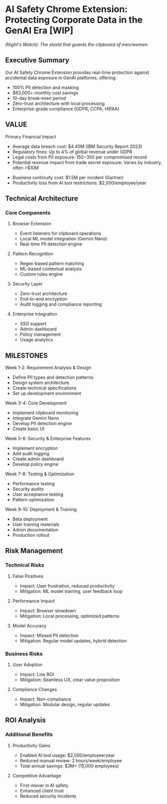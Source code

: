 # AI Safety Chrome Extension: Protecting Corporate Data in the GenAI Era [WIP]
*(Night's Watch): The shield that guards the clipboard of men/women*

## Executive Summary
Our AI Safety Chrome Extension provides real-time protection against accidental data exposure in GenAI platforms, offering:
- 100% PII detection and masking
- $63,000+ monthly cost savings
- 10-day break-even period
- Zero-trust architecture with local processing
- Enterprise-grade compliance (GDPR, CCPA, HIPAA)

## VALUE
Primary Financial Impact 

- Average data breach cost: $4.45M (IBM Security Report 2023)
- Regulatory fines: Up to 4% of global revenue under GDPR
- Legal costs from PII exposure: $150-$350 per compromised record
- Potential revenue impact from trade secret exposure: Varies by industry, often >$10M
+ Business continuity cost: $1.5M per incident (Gartner)
+ Productivity loss from AI tool restrictions: $2,000/employee/year

## Technical Architecture

### Core Components
1. Browser Extension
   - Event listeners for clipboard operations
   - Local ML model integration (Gemini Nano)
   - Real-time PII detection engine
   
2. Pattern Recognition
   - Regex-based pattern matching
   - ML-based contextual analysis
   - Custom rules engine

3. Security Layer
   - Zero-trust architecture
   - End-to-end encryption
   - Audit logging and compliance reporting

4. Enterprise Integration
   - SSO support
   - Admin dashboard
   - Policy management
   - Usage analytics

## MILESTONES

Week 1-2: Requirement Analysis & Design
- Define PII types and detection patterns
- Design system architecture
- Create technical specifications
- Set up development environment

Week 3-4: Core Development
- Implement clipboard monitoring
- Integrate Gemini Nano
- Develop PII detection engine
- Create basic UI

Week 5-6: Security & Enterprise Features
- Implement encryption
- Add audit logging
- Create admin dashboard
- Develop policy engine

Week 7-8: Testing & Optimization
- Performance testing
- Security audits
- User acceptance testing
- Pattern optimization

Week 9-10: Deployment & Training
- Beta deployment
- User training materials
- Admin documentation
- Production rollout

## Risk Management

### Technical Risks
1. False Positives
   - Impact: User frustration, reduced productivity
   - Mitigation: ML model training, user feedback loop

2. Performance Impact
   - Impact: Browser slowdown
   - Mitigation: Local processing, optimized patterns

3. Model Accuracy
   - Impact: Missed PII detection
   - Mitigation: Regular model updates, hybrid detection

### Business Risks
1. User Adoption
   - Impact: Low ROI
   - Mitigation: Seamless UX, clear value proposition

2. Compliance Changes
   - Impact: Non-compliance
   - Mitigation: Modular design, regular updates

## ROI Analysis

### Additional Benefits
1. Productivity Gains
   - Enabled AI tool usage: $2,000/employee/year
   - Reduced manual review: 2 hours/week/employee
   - Total annual savings: $3M+ (15,000 employees)

2. Competitive Advantage
   - First-mover in AI safety
   - Enhanced client trust
   - Reduced security incidents
